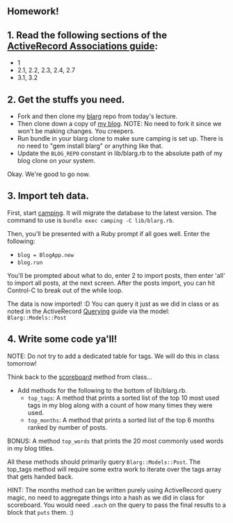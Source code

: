 ## Homework!

## 1. Read the following sections of the [ActiveRecord Associations guide][assoc]:

* 1
* 2.1, 2.2, 2.3, 2.4, 2.7
* 3.1, 3.2

[assoc]: http://guides.rubyonrails.org/association_basics.html

## 2. Get the stuffs you need.

* Fork and then clone my [blarg][blarg] repo from today's lecture.
* Then clone down a copy of [my blog][improvedmeans].
  NOTE: No need to fork it since we won't be making changes. You creepers.
* Run bundle in your blarg clone to make sure camping is set up.
  There is no need to "gem install blarg" or anything like that.
* Update the `BLOG_REPO` constant in lib/blarg.rb to the absolute path of my
blog clone on *your* system.

Okay. We're good to go now.

[blarg]: https://github.com/TIY-ATL-ROR-2015-Jan.git
[improvedmeans]: https://github.com/redline6561/improvedmeans.git

## 3. Import teh data.

First, start [camping][camping]. It will migrate the database to the latest version.
The command to use is `bundle exec camping -C lib/blarg.rb`.

Then, you'll be presented with a Ruby prompt if all goes well. Enter the following:

* `blog = BlogApp.new`
* `blog.run`

You'll be prompted about what to do, enter 2 to import posts, then enter 'all' to import all posts,
at the next screen. After the posts import, you can hit Control-C to break out of the while loop.

The data is now imported! :D
You can query it just as we did in class or as noted in the ActiveRecord [Querying][query] guide
via the model: `Blarg::Models::Post`

[query]: https://guides.rubyonrails.org/active_record_querying.html
[camping]: https://camping.io/

## 4. Write some code ya'll!

NOTE: Do not try to add a dedicated table for tags. We will do this in class tomorrow!

Think back to the [scoreboard][score] method from class...

* Add methods for the following to the bottom of lib/blarg.rb.
  * `top_tags`: A method that prints a sorted list of the top 10 most
      used tags in my blog along with a count of how many times they were used.
  * `top_months`: A method that prints a sorted list of the top 6 months
      ranked by number of posts.

BONUS: A method `top_words` that prints the 20 most commonly used words in my blog titles.

[score]: https://github.com/TIY-ATL-ROR-2015-Jan/guessr/blob/master/lib/guessr.rb#L164

All these methods should primarily query `Blarg::Models::Post`. The top_tags method
will require some extra work to iterate over the tags array that gets handed back.

HINT: The months method can be written purely using ActiveRecord query magic, no need
      to aggregate things into a hash as we did in class for scoreboard. You would need
      `.each` on the query to pass the final results to a block that `puts` them. :)
